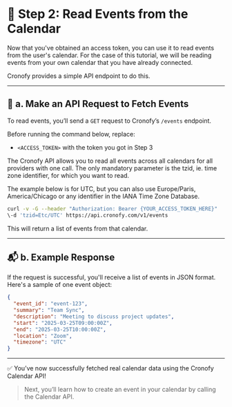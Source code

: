 # 📅 Step 2: Read Events from the Calendar

Now that you've obtained an access token, you can use it to read events from the user's calendar. For the case of this tutorial, we will be reading events from your own calendar that you have already connected. 

Cronofy provides a simple API endpoint to do this.

---

## 🔁 a. Make an API Request to Fetch Events

To read events, you’ll send a `GET` request to Cronofy’s `/events` endpoint.

Before running the command below, replace:
 
- `<ACCESS_TOKEN>` with the token you got in Step 3

The Cronofy API allows you to read all events across all calendars for all providers with one call. The only mandatory parameter is the tzid, ie. time zone identifier, for which you want to read.

The example below is for UTC, but you can also use Europe/Paris, America/Chicago or any identifier in the IANA Time Zone Database.

```bash
curl -v -G --header "Authorization: Bearer {YOUR_ACCESS_TOKEN_HERE}"
\-d 'tzid=Etc/UTC' https://api.cronofy.com/v1/events
```

This will return a list of events from that calendar.

---


## 📬 b. Example Response

If the request is successful, you'll receive a list of events in JSON format. Here's a sample of one event object:

```json
{
  "event_id": "event-123",
  "summary": "Team Sync",
  "description": "Meeting to discuss project updates",
  "start": "2025-03-25T09:00:00Z",
  "end": "2025-03-25T10:00:00Z",
  "location": "Zoom",
  "timezone": "UTC"
}
```

---

✅ You’ve now successfully fetched real calendar data using the Cronofy Calendar API!


> Next, you’ll learn how to create an event in your calendar by calling the Calendar API.

